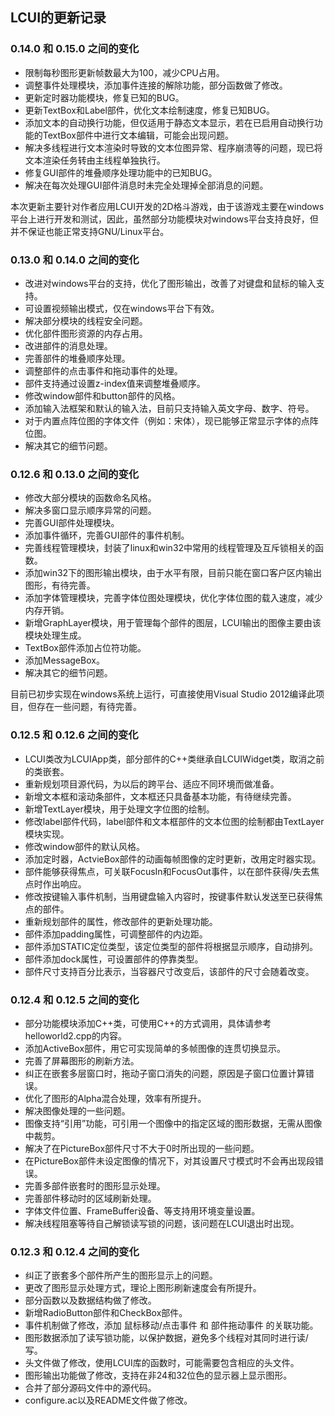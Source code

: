 ## LCUI的更新记录

### 0.14.0 和 0.15.0 之间的变化

- 限制每秒图形更新帧数最大为100，减少CPU占用。
- 调整事件处理模块，添加事件连接的解除功能，部分函数做了修改。
- 更新定时器功能模块，修复已知的BUG。
- 更新TextBox和Label部件，优化文本绘制速度，修复已知BUG。
- 添加文本的自动换行功能，但仅适用于静态文本显示，若在已启用自动换行功能的TextBox部件中进行文本编辑，可能会出现问题。
- 解决多线程进行文本渲染时导致的文本位图异常、程序崩溃等的问题，现已将文本渲染任务转由主线程单独执行。
- 修复GUI部件的堆叠顺序处理功能中的已知BUG。
- 解决在每次处理GUI部件消息时未完全处理掉全部消息的问题。

本次更新主要针对作者应用LCUI开发的2D格斗游戏，由于该游戏主要在windows平台上进行开发和测试，因此，虽然部分功能模块对windows平台支持良好，但并不保证也能正常支持GNU/Linux平台。


### 0.13.0 和 0.14.0 之间的变化

- 改进对windows平台的支持，优化了图形输出，改善了对键盘和鼠标的输入支持。
- 可设置视频输出模式，仅在windows平台下有效。
- 解决部分模块的线程安全问题。
- 优化部件图形资源的内存占用。
- 改进部件的消息处理。
- 完善部件的堆叠顺序处理。
- 调整部件的点击事件和拖动事件的处理。
- 部件支持通过设置z-index值来调整堆叠顺序。
- 修改window部件和button部件的风格。
- 添加输入法框架和默认的输入法，目前只支持输入英文字母、数字、符号。
- 对于内置点阵位图的字体文件（例如：宋体），现已能够正常显示字体的点阵位图。
- 解决其它的细节问题。


### 0.12.6 和 0.13.0 之间的变化

- 修改大部分模块的函数命名风格。
- 解决多窗口显示顺序异常的问题。
- 完善GUI部件处理模块。
- 添加事件循环，完善GUI部件的事件机制。
- 完善线程管理模块，封装了linux和win32中常用的线程管理及互斥锁相关的函数。
- 添加win32下的图形输出模块，由于水平有限，目前只能在窗口客户区内输出图形，有待完善。
- 添加字体管理模块，完善字体位图处理模块，优化字体位图的载入速度，减少内存开销。
- 新增GraphLayer模块，用于管理每个部件的图层，LCUI输出的图像主要由该模块处理生成。
- TextBox部件添加占位符功能。
- 添加MessageBox。
- 解决其它的细节问题。

目前已初步实现在windows系统上运行，可直接使用Visual Studio 2012编译此项目，但存在一些问题，有待完善。


### 0.12.5 和 0.12.6 之间的变化

- LCUI类改为LCUIApp类，部分部件的C++类继承自LCUIWidget类，取消之前的类嵌套。
- 重新规划项目源代码，为以后的跨平台、适应不同环境而做准备。
- 新增文本框和滚动条部件，文本框还只具备基本功能，有待继续完善。
- 新增TextLayer模块，用于处理文字位图的绘制。
- 修改label部件代码，label部件和文本框部件的文本位图的绘制都由TextLayer模块实现。
- 修改window部件的默认风格。
- 添加定时器，ActvieBox部件的动画每帧图像的定时更新，改用定时器实现。
- 部件能够获得焦点，可关联FocusIn和FocusOut事件，以在部件获得/失去焦点时作出响应。
- 修改按键输入事件机制，当用键盘输入内容时，按键事件默认发送至已获得焦点的部件。
- 重新规划部件的属性，修改部件的更新处理功能。
- 部件添加padding属性，可调整部件的内边距。
- 部件添加STATIC定位类型，该定位类型的部件将根据显示顺序，自动排列。
- 部件添加dock属性，可设置部件的停靠类型。
- 部件尺寸支持百分比表示，当容器尺寸改变后，该部件的尺寸会随着改变。
	

### 0.12.4 和 0.12.5 之间的变化

- 部分功能模块添加C++类，可使用C++的方式调用，具体请参考helloworld2.cpp的内容。
- 添加ActiveBox部件，用它可实现简单的多帧图像的连贯切换显示。
- 完善了屏幕图形的刷新方法。
- 纠正在嵌套多层窗口时，拖动子窗口消失的问题，原因是子窗口位置计算错误。
- 优化了图形的Alpha混合处理，效率有所提升。
- 解决图像处理的一些问题。
- 图像支持“引用”功能，可引用一个图像中的指定区域的图形数据，无需从图像中裁剪。
- 解决了在PictureBox部件尺寸不大于0时所出现的一些问题。
- 在PictureBox部件未设定图像的情况下，对其设置尺寸模式时不会再出现段错误。
- 完善多部件嵌套时的图形显示处理。
- 完善部件移动时的区域刷新处理。
- 字体文件位置、FrameBuffer设备、等支持用环境变量设置。
- 解决线程阻塞等待自己解锁读写锁的问题，该问题在LCUI退出时出现。
	

### 0.12.3 和 0.12.4 之间的变化

- 纠正了嵌套多个部件所产生的图形显示上的问题。 
- 更改了图形显示处理方式，理论上图形刷新速度会有所提升。
- 部分函数以及数据结构做了修改。
- 新增RadioButton部件和CheckBox部件。
- 事件机制做了修改，添加 鼠标移动/点击事件 和 部件拖动事件 的关联功能。
- 图形数据添加了读写锁功能，以保护数据，避免多个线程对其同时进行读/写。
- 头文件做了修改，使用LCUI库的函数时，可能需要包含相应的头文件。
- 图形输出功能做了修改，支持在非24和32位色的显示器上显示图形。
- 合并了部分源码文件中的源代码。
- configure.ac以及README文件做了修改。


